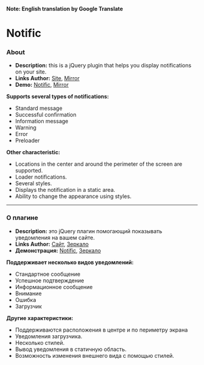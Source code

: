 **Note: English translation by Google Translate**
# Notific #
### About ###
- **Description:** this is a jQuery plugin that helps you display notifications on your site.
- **Links Author:** [Site](http://webarion.ru "Site"), [Mirror](http://f91974ik.bget.ru "Mirror")
- **Demo:** [Notific](http://webarion.ru/_products/jquery_notific_plugin/ "Notific"), [Mirror](http://f91974ik.bget.ru/_products/jquery_notific_plugin/ "Mirror")

**Supports several types of notifications:**
  - Standard message
  - Successful confirmation
  - Information message
  - Warning
  - Error
  - Preloader

**Other characteristic:**
- Locations in the center and around the perimeter of the screen are supported.
- Loader notifications.
- Several styles.
- Displays the notification in a static area.
- Ability to change the appearance using styles.
----------
### О плагине ###
- **Description:** это jQuery плагин помогающий показывать уведомления на вашем сайте.
- **Links Author:** [Сайт](http://webarion.ru "Сайт"), [Зеркало](http://f91974ik.bget.ru "Зеркало")
- **Демонстрация:** [Notific](http://webarion.ru/_products/jquery_notific_plugin/ "Notific"), [Зеркало](http://f91974ik.bget.ru/_products/jquery_notific_plugin/ "Зеркало")

**Поддерживает несколько видов уведомлений:**
  - Стандартное сообщение
  - Успешное подтверждение
  - Информационное сообщение
  - Внимание
  - Ошибка
  - Загрузчик

**Другие характеристики:**
- Поддерживаются расположения в центре и по периметру экрана
- Уведомления загрузчика.
- Несколько стилей.
- Вывод уведомления в статичную область.
- Возможность изменения внешнего вида с помощью стилей.
